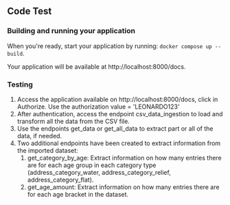 ## Code Test 
### Building and running your application

When you're ready, start your application by running:
`docker compose up --build`.

Your application will be available at http://localhost:8000/docs.

### Testing

1. Access the application available on http://localhost:8000/docs, click in Authorize. Use the authorization value = 'LEONARDO123'
2. After authentication, access the endpoint csv_data_ingestion to load and transform all the data from the CSV file.
3. Use the endpoints get_data or get_all_data to extract part or all of the data, if needed.
4. Two additional endpoints have been created to extract information from the imported dataset:
    1. get_category_by_age: Extract information on how many entries there are for each age group in each category type (address_category_water, address_category_relief, address_category_flat).
    2. get_age_amount: Extract information on how many entries there are for each age bracket in the dataset.




